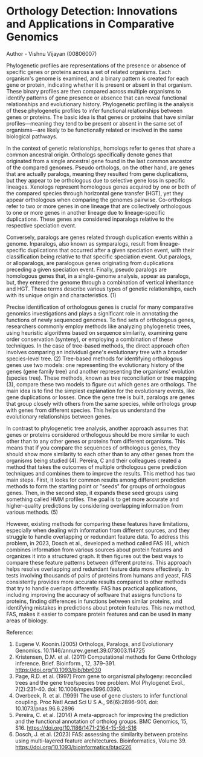 # Orthology Detection: Innovations and Applications in Comparative Genomics

Author - Vishnu Vijayan (00806007)

Phylogenetic profiles are representations of the presence or absence of specific genes or proteins across a set of related organisms. Each organism's genome is examined, and a binary pattern is created for each gene or protein, indicating whether it is present or absent in that organism. These binary profiles are then compared across multiple organisms to identify patterns of gene presence or absence that can reveal functional relationships and evolutionary history. Phylogenetic profiling is the analysis of these phylogenetic profiles to infer functional relationships between genes or proteins. The basic idea is that genes or proteins that have similar profiles—meaning they tend to be present or absent in the same set of organisms—are likely to be functionally related or involved in the same biological pathways.

In the context of genetic relationships, homologs refer to genes that share a common ancestral origin. Orthologs specifically denote genes that originated from a single ancestral gene found in the last common ancestor of the compared genomes. Pseudo orthologs, on the other hand, are genes that are actually paralogs, meaning they resulted from gene duplications, but they appear to be orthologous due to selective gene loss in specific lineages. Xenologs represent homologous genes acquired by one or both of the compared species through horizontal gene transfer (HGT), yet they appear orthologous when comparing the genomes pairwise. Co-orthologs refer to two or more genes in one lineage that are collectively orthologous to one or more genes in another lineage due to lineage-specific duplications. These genes are considered inparalogs relative to the respective speciation event.

Conversely, paralogs are genes related through duplication events within a genome. Inparalogs, also known as symparalogs, result from lineage-specific duplications that occurred after a given speciation event, with their classification being relative to that specific speciation event. Out paralogs, or alloparalogs, are paralogous genes originating from duplications preceding a given speciation event. Finally, pseudo paralogs are homologous genes that, in a single-genome analysis, appear as paralogs, but, they entered the genome through a combination of vertical inheritance and HGT. These terms describe various types of genetic relationships, each with its unique origin and characteristics. (1)

Precise identification of orthologous genes is crucial for many comparative genomics investigations and plays a significant role in annotating the functions of newly sequenced genomes. To find sets of orthologous genes, researchers commonly employ methods like analyzing phylogenetic trees, using heuristic algorithms based on sequence similarity, examining gene order conservation (synteny), or employing a combination of these techniques. In the case of tree-based methods, the direct approach often involves comparing an individual gene's evolutionary tree with a broader species-level tree. (2)
Tree-based methods for identifying orthologous genes use two models: one representing the evolutionary history of the genes (gene family tree) and another representing the organisms' evolution (species tree). These methods, known as tree reconciliation or tree mapping (3), compare these two models to figure out which genes are orthologs. The main idea is to find the simplest explanation for the evolutionary events, like gene duplications or losses. Once the gene tree is built, paralogs are genes that group closely with others from the same species, while orthologs group with genes from different species. This helps us understand the evolutionary relationships between genes.

In contrast to phylogenetic tree analysis, another approach assumes that genes or proteins considered orthologous should be more similar to each other than to any other genes or proteins from different organisms. This means that if you compare the sequences of orthologous genes, they should show more similarity to each other than to any other genes from the organisms being studied (4).
Pereira, C and their colleagues created a method that takes the outcomes of multiple orthologous gene prediction techniques and combines them to improve the results. This method has two main steps. First, it looks for common results among different prediction methods to form the starting point or "seeds" for groups of orthologous genes. Then, in the second step, it expands these seed groups using something called HMM profiles. The goal is to get more accurate and higher-quality predictions by considering overlapping information from various methods. (5)

However, existing methods for comparing these features have limitations, especially when dealing with information from different sources, and they struggle to handle overlapping or redundant feature data. To address this problem, in 2023, Dosch et al., developed a method called FAS (6), which combines information from various sources about protein features and organizes it into a structured graph. It then figures out the best ways to compare these feature patterns between different proteins. This approach helps resolve overlapping and redundant feature data more effectively. In tests involving thousands of pairs of proteins from humans and yeast, FAS consistently provides more accurate results compared to other methods that try to handle overlaps differently. FAS has practical applications, including improving the accuracy of software that assigns functions to proteins, finding differences in functions between similar proteins, and identifying mistakes in predictions about protein features. This new method, FAS, makes it easier to compare protein features and can be used in many areas of biology.



Reference: 
1.	Eugene V. Koonin.(2005) Orthologs, Paralogs, and Evolutionary Genomics. 10.1146/annurev.genet.39.073003.114725
2.	Kristensen, D.M. et al. (2011) Computational methods for Gene Orthology inference. Brief. Bioinform., 12, 379–391. https://doi.org/10.1093/bib/bbr030  
3.	Page, R.D. et al. (1997) From gene to organismal phylogeny: reconciled trees and the gene tree/species tree problem. Mol Phylogenet Evol., 7(2):231-40. doi: 10.1006/mpev.1996.0390.
4.	Overbeek, R. et al. (1999) The use of gene clusters to infer functional coupling. Proc Natl Acad Sci U S A., 96(6):2896-901. doi: 10.1073/pnas.96.6.2896
5.	Pereira, C. et al. (2014) A meta-approach for improving the prediction and the functional annotation of ortholog groups. BMC Genomics, 15, S16. https://doi.org/10.1186/1471-2164-15-S6-S16
6.	Dosch, J. et al. (2023) FAS: assessing the similarity between proteins using multi-layered feature architectures. Bioinformatics, Volume 39. https://doi.org/10.1093/bioinformatics/btad226
